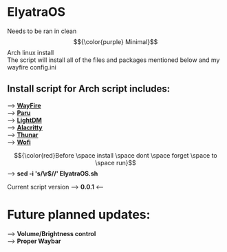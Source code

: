 # ElyatraOS

Needs to be ran in clean $${\color{purple} Minimal}$$ Arch linux install <br>
The script will install all of the files and packages mentioned below and my wayfire config.ini<br>
## Install script for Arch script includes: <br>
--> [**WayFire**](https://wayfire.org/) <br>
--> [**Paru**](https://github.com/Morganamilo/paru) <br>
--> [**LightDM**](https://wiki.archlinux.org/title/LightDM) <br>
--> [**Alacritty**](https://alacritty.org/) <br>
--> [**Thunar**](https://docs.xfce.org/xfce/thunar/start) <br>
--> [**Wofi**](https://github.com/SimplyCEO/wofi)

$${\color{red}Before \space install \space dont \space forget \space to \space run}$$  --> **sed -i 's/\r$//' ElyatraOS.sh** <br>

Current script version --> **0.0.1** <--

# Future planned updates:<br>
--> **Volume/Brightness control** <br>
--> **Proper Waybar**
